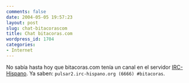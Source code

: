 ```yaml
---
comments: false
date: 2004-05-05 19:57:23
layout: post
slug: chat-bitacorascom
title: Chat bitacoras.com
wordpress_id: 1704
categories:
- Internet
---
```


No sabía hasta hoy que bitacoras.com tenía un canal en el servidor [IRC-Hispano](http://www.irc-hispano.org). Ya saben: `pulsar2.irc-hispano.org (6666) #bitacoras`.




 
